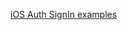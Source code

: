 [iOS Auth SignIn examples](https://github.com/okta/okta-mobile-swift/tree/master/Samples/IdxAuthSignIn)